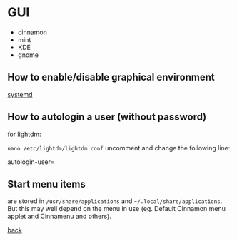 GUI
===

* cinnamon
* mint
* KDE
* gnome

How to enable/disable graphical environment
-------------------------------------------

[systemd](/boot/systemd.md)

How to autologin a user (without password)
------------------------------------------

for lightdm:

`nano /etc/lightdm/lightdm.conf`
uncomment and change the following line:

autologin-user=<user-name>

Start menu items
----------------

are stored in `/usr/share/applications` and `~/.local/share/applications`. But this may well depend on
the menu in use (eg. Default Cinnamon menu applet and Cinnamenu and others).

[back](../)

